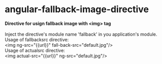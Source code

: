 angular-fallback-image-directive
================================

<b>Directive for usign fallback image with &lt;img> tag</b><br/><br/>
Inject the directive's module name 'fallback' in you application's module.<br/>
Usage of fallbacksrc directive:<br/>
    &lt;img ng-src="{{url}}" fall-back-src="default.jpg"/&gt;<br/>
Usage of actualsrc directive:<br/>
    &lt;img actual-src="{{url}}" ng-src="default.jpg"/&gt;
